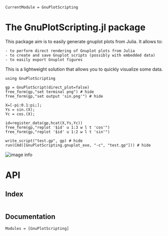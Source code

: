 ```@meta
CurrentModule = GnuPlotScripting
```

# The GnuPlotScripting.jl package

This package aim is to easily generate gnuplot plots from Julia. It
allows to:

    - to perform direct rendering of Gnuplot plots from Julia
    - to create and save Gnuplot scripts (possibly with embedded data)
    - to easily export Gnuplot figures

This is a lightweight solution that allows you to quickly visualize
some data.

```@example session
using GnuPlotScripting

gp = GnuPlotScript(direct_plot=false)
free_form(gp,"set terminal png") # hide
free_form(gp,"set output 'sin.png'") # hide

X=[-pi:0.1:pi;];
Ys = sin.(X);
Yc = cos.(X);

id=register_data(gp,hcat(X,Ys,Yc))
free_form(gp,"replot '$id' u 1:3 w l t 'cos'")
free_form(gp,"replot '$id' u 1:2 w l t 'sin'")

write_script("test.gp", gp) # hide
run(Cmd([GnuPlotScripting.gnuplot_exe, "-c", "test.gp"])) # hide
```

![image info](sin.png)


# API

## Index 

```@index
```

## Documentation

```@autodocs
Modules = [GnuPlotScripting]
```
